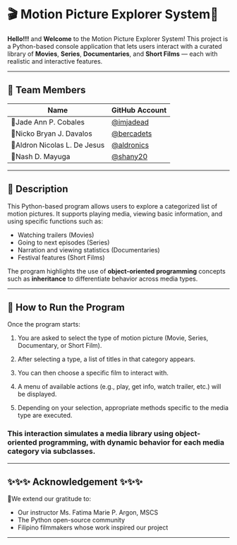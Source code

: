 # 🎬 Motion Picture Explorer System🎥

**Hello!!!**  and **Welcome** to the Motion Picture Explorer System! This project is a Python-based console application that lets users interact with a curated library of **Movies**, **Series**, **Documentaries**, and **Short Films** — each with realistic and interactive features.


---


## 👥 Team Members

|Name            | GitHub Account             |
|-----------------|----------------------------|
| 🔺Jade Ann P. Cobales    | [@imjadead](https://github.com/imjadead) |
| 🔺Nicko Bryan J. Davalos  | [@bercadets](https://github.com/bercadets)   |
| 🔺Aldron Nicolas L. De Jesus| [@aldronics](https://github.com/aldronics)   |
| 🔺Nash D. Mayuga| [@shany20](https://github.com/shany20)   |


---

## 📝 Description 

This Python-based program allows users to explore a categorized list of motion pictures. It supports playing media, viewing basic information, and using specific functions such as:
- Watching trailers (Movies)
- Going to next episodes (Series)
- Narration and viewing statistics (Documentaries)
- Festival features (Short Films)

The program highlights the use of **object-oriented programming** concepts such as **inheritance** to differentiate behavior across media types.

---

## 📣 How to Run the Program

Once the program starts:

1. You are asked to select the type of motion picture (Movie, Series, Documentary, or Short Film).

2. After selecting a type, a list of titles in that category appears.

3. You can then choose a specific film to interact with.

4. A menu of available actions (e.g., play, get info, watch trailer, etc.) will be displayed.

5. Depending on your selection, appropriate methods specific to the media type are executed.

### This interaction simulates a media library using object-oriented programming, with dynamic behavior for each media category via subclasses. ###
---

## ✨✨✨ Acknowledgement ✨✨✨

💖We extend our gratitude  to:
- Our instructor Ms. Fatima Marie P. Argon, MSCS
- The Python open-source community
- Filipino filmmakers whose work inspired our project

---
